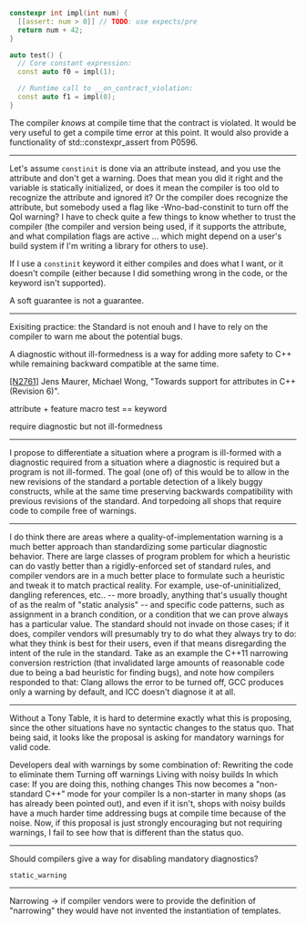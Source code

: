 ```c++
constexpr int impl(int num) {
  [[assert: num > 0]] // TODO: use expects/pre
  return num + 42;
}

auto test() {
  // Core constant expression:
  const auto f0 = impl(1);

  // Runtime call to __on_contract_violation:
  const auto f1 = impl(0); 
}
```


The compiler *knows* at compile time that the contract is violated. It would be very useful to get a compile time error at this point. It would also provide a functionality of std::constexpr_assert from P0596.

--------------

Let's assume `constinit` is done via an attribute instead, and you use the attribute and don't get a warning. Does that mean you did it right and the variable is statically initialized, or does it mean the compiler is too old to recognize the attribute and ignored it? Or the compiler does recognize the attribute, but somebody used a flag like -Wno-bad-constinit to turn off the QoI warning? I have to check quite a few things to know whether to trust the compiler (the compiler and version being used, if it supports the attribute, and what compilation flags are active ... which might depend on a user's build system if I'm writing a library for others to use).

If I use a `constinit` keyword it either compiles and does what I want, or it doesn't compile (either because I did something wrong in the code, or the keyword isn't supported).

A soft guarantee is not a guarantee.

-----------------

Exisiting practice: the Standard is not enouh and I have to rely on the compiler to warn me about the potential bugs.

A diagnostic without ill-formedness is a way for adding more safety to C++ while remaining backward compatible at the same time.

[[N2761]](http://www.open-std.org/jtc1/sc22/wg21/docs/papers/2008/n2761.pdf) Jens Maurer, Michael Wong, "Towards support for attributes in C++ (Revision 6)".

attribute + feature macro test == keyword

require diagnostic but not ill-formedness


--------

I propose to differentiate a situation where a program is ill-formed with a diagnostic required from a situation where a diagnostic is required but a program is not ill-formed. The goal (one of) of this would be to allow in the new revisions of the standard a portable detection of a likely buggy constructs, while at the same time preserving backwards compatibility with previous revisions of the standard.
And torpedoing all shops that require code to compile free of warnings.

--------

I do think there are areas where a quality-of-implementation warning is a much better approach than standardizing some particular diagnostic behavior. There are large classes of program problem for which a heuristic can do vastly better than a rigidly-enforced set of standard rules, and compiler vendors are in a much better place to formulate such a heuristic and tweak it to match practical reality. For example, use-of-uninitialized, dangling references, etc.. -- more broadly, anything that's usually thought of as the realm of "static analysis" -- and specific code patterns, such as assignment in a branch condition, or a condition that we can prove always has a particular value. The standard should not invade on those cases; if it does, compiler vendors will presumably try to do what they always try to do: what they think is best for their users, even if that means disregarding the intent of the rule in the standard. Take as an example the C++11 narrowing conversion restriction (that invalidated large amounts of reasonable code due to being a bad heuristic for finding bugs), and note how compilers responded to that: Clang allows the error to be turned off, GCC produces only a warning by default, and ICC doesn't diagnose it at all.

------------

Without a Tony Table, it is hard to determine exactly what this is proposing, since the other situations have no syntactic changes to the status quo.  That being said, it looks like the proposal is asking for mandatory warnings for valid code.

Developers deal with warnings by some combination of:
Rewriting the code to eliminate them
Turning off warnings
Living with noisy builds
In which case:
If you are doing this, nothing changes
This now becomes a "non-standard C++" mode for your compiler
Is a non-starter in many shops (as has already been pointed out), and even if it isn't, shops with noisy builds have a much harder time addressing bugs at compile time because of the noise.
Now, if this proposal is just strongly encouraging but not requiring warnings, I fail to see how that is different than the status quo.

---------

Should compilers give a way for disabling mandatory diagnostics?

`static_warning`

--------------

Narrowing -> if compiler vendors were to provide the definition of "narrowing" they would have not invented the instantiation of templates.
